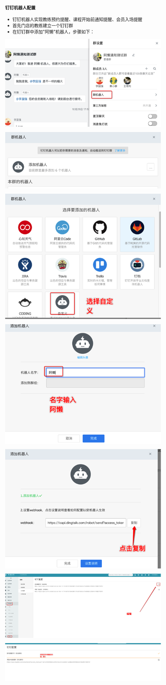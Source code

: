 #### 钉钉机器人配置
 - 钉钉机器人实现教练预约提醒、课程开始前通知提醒、会员入场提醒
 - 首先门店的教练建立一个钉钉群
 - 在钉钉群中添加"阿懒"机器人，步骤如下：

![Image](../../assets/ding1.png)

![Image](../../assets/ding2.png)

![Image](../../assets/ding3.png)

![Image](../../assets/ding4.png)

![Image](../../assets/ding5.png)

![Image](../../assets/ding6.png)

![Image](../../assets/ding7.png)